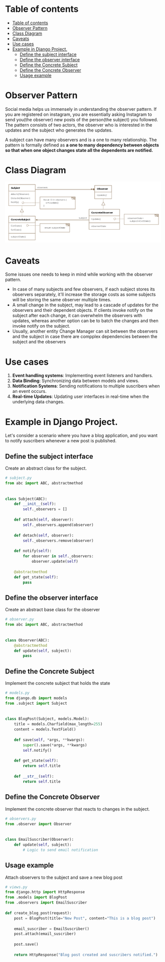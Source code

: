 # Table of contents 
- [Table of contents](#table-of-contents)
- [Observer Pattern](#observer-pattern)
- [Class Diagram](#class-diagram)
- [Caveats](#caveats)
- [Use cases](#use-cases)
- [Example in Django Project.](#example-in-django-project)
  - [Define the subject interface](#define-the-subject-interface)
  - [Define the observer interface](#define-the-observer-interface)
  - [Define the Concrete Subject](#define-the-concrete-subject)
  - [Define the Concrete Observer](#define-the-concrete-observer)
  - [Usage example](#usage-example)

# Observer Pattern
Social media helps us immensely in understanding the observer pattern. If you are registered on instagram, you are essentially asking Instagram to send you(the observer) new posts of the person(the subject) you followed. The pattern consists of two actors, the observer who is interested in the updates and the subject who generates the updates. 

A subject can have many observers and is a one to many relationship. The pattern is formally defined as **a one to many dependency between objects so that when one object changes state all the dependents are notified.**

# Class Diagram 
![Observer Pattern](images/observer2.png)

# Caveats 
Some issues one needs to keep in mind while working with the observer pattern. 

- In case of many subjects and few observers, if each subject stores its observers separately, it'll increase the storage costs as some subjects will be storing the same observer multiple times. 
- A small change in the subject, may lead to a cascade of updates for the observers and their dependent objects. If clients invoke notify on the subject after each change, it can overwhelm the observers with updates, whereas another option can be to batch the changes and then invoke notify on the subject. 
- Usually, another entity Change Manager can sit between the observers and the subject in case there are compplex dependencies between the subject and the observers 

# Use cases 
1. **Event handling systems**: Implementing event listeners and handlers. 
2. **Data Binding**: Synchronizing data between models and views. 
3. **Notification Systems**: Sending notifications to multiple suscribers when an event occurs. 
4. **Real-time Updates**: Updating user interfaces in real-time when the underlying data changes. 

# Example in Django Project. 
Let's consider a scenario where you have a blog application, and you want to notify suscribers whenever a new post is published. 

## Define the subject interface
Create an abstract class for the subject. 

```python 
# subject.py 
from abc import ABC, abstractmethod 


class Subject(ABC):
    def __init__(self):
        self._observers = []

    def attach(self, observer):
        self._observers.append(observer)

    def detach(self, observer):
        self._observers.remove(observer)

    def notify(self):
        for observer in self._observers:
            observer.update(self)

    @abstractmethod
    def get_state(self):
        pass
```

## Define the observer interface 
Create an abstract base class for the observer

```python 
# observer.py 
from abc import ABC, abstractmethod 


class Observer(ABC):
    @abstractmethod
    def update(self, subject):
        pass 
```


## Define the Concrete Subject 
Implement the concrete subject that holds the state

```python 
# models.py 
from django.db import models 
from .subject import Subject 


class BlogPost(Subject, models.Model):
    title = models.Charfield(max_length=255)
    content = models.TextField()

    def save(self, *args, **kwargs):
        super().save(*args, **kwargs)
        self.notify()

    def get_state(self):
        return self.title

    def __str__(self):
        return self.title
```


## Define the Concrete Observer
Implement the concrete observer that reacts to changes in the subject. 

```python 
# observers.py 
from .observer import Observer


class EmailSuscriber(Observer):
    def update(self, subject):
        # Logic to send email notification
```

## Usage example
Attach observers to the subject and save a new blog post 

```python 
# views.py 
from django.http import HttpResponse
from .models import BlogPost
from .observers import EmailSuscriber 

def create_blog_post(request):
    post = BlogPost(title="New Post", content="This is a blog post")

    email_suscriber = EmailSuscriber()
    post.attach(email_suscriber)
    
    post.save()

    return HttpResponse("Blog post created and suscribers notified.")
```